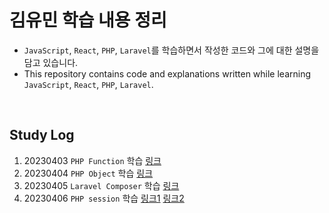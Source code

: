 # 김유민 학습 내용 정리

- `JavaScript`, `React`, `PHP`, `Laravel`를 학습하면서 작성한 코드와 그에 대한 설명을 담고 있습니다.
- This repository contains code and explanations written while learning `JavaScript`, `React`, `PHP`, `Laravel`.

</br>

## Study Log
1. 20230403 `PHP Function` 학습 [링크](https://github.com/devYuMinKim/Study_PHP/tree/main/function)
2. 20230404 `PHP Object` 학습 [링크](https://github.com/devYuMinKim/Study_PHP/tree/main/object)
3. 20230405 `Laravel Composer` 학습 [링크](https://github.com/devYuMinKim/Study_PHP/tree/main/composertest)
4. 20230406 `PHP session` 학습 [링크1](https://github.com/devYuMinKim/Study_PHP/blob/main/sessiontest_1.php) [링크2](https://github.com/devYuMinKim/Study_PHP/blob/main/sessiontest_2.php)